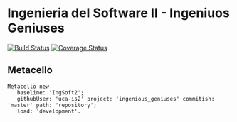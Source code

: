 # Ingenieria del Software II - Ingeniuos Geniuses

[![Build Status](https://travis-ci.org/uca-is2/ingenious_geniuses.svg?branch=master)](https://travis-ci.org/uca-is2/ingenious_geniuses)
[![Coverage Status](https://coveralls.io/repos/github/uca-is2/ingenious_geniuses/badge.svg?branch=master)](https://coveralls.io/github/uca-is2/ingenious_geniuses?branch=master)

## Metacello

```smalltalk
Metacello new
   baseline: 'IngSoft2';
   githubUser: 'uca-is2' project: 'ingenious_geniuses' commitish: 'master' path: 'repository';
   load: 'development'.
```

